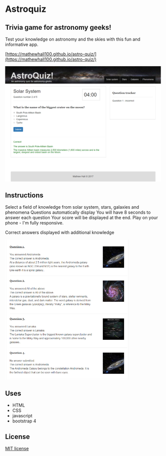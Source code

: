 # Astroquiz 

## Trivia game for astronomy geeks!

Test your knowledge on astronomy and the skies with this fun and informative app. 

[https://mathewhall100.github.io/astro-quiz/](https://mathewhall100.github.io/astro-quiz/)

<img src="img\app_image_1.PNG" width="600px">


## Instructions

 Select a field of knowledge from solar system, stars, galaxies and phenomena
 Questions automatically display 
 You will have 8 seconds to answer each question
 Your score will be displayed at the end.
 Play on your phone - I'm fully responsive.

 Correct answers displayed with additional knowledge

 <img src="img\app_image_2.PNG" width="400px">

 ## Uses
 * HTML
 * CSS
 * javascript
 * bootstrap 4

 ## License

 [MIT license](LICENSE.txt)